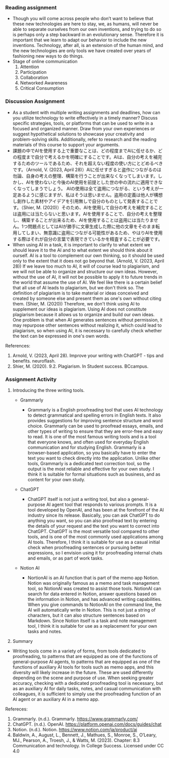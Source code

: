 ### Reading assignment
- Though you will come across people who don’t want to believe that these new technologies are here to stay, we, as humans, will never be able to separate ourselves from our own inventions, and trying to do so is perhaps only a step backward in an evolutionary sense. Therefore it is important that we learn to adapt our behavior to include the new inventions. Technology, after all, is an extension of the human mind, and the new technologies are only tools we have created over years of fashioning new ways to do things.
- Stage of online communication
  1. Attention
  2. Participation
  3. Collaboration
  4. Networked Awareness
  5. Critical Consumption

### Discussion Assignment
- As a student with multiple writing assignments and deadlines, how can you utilize technology to write effectively in a timely manner? Discuss specific strategies, tools, or platforms that can be used to write in a focused and organized manner. Draw from your own experiences or suggest hypothetical solutions to showcase your creativity and problem-solving skills. Additionally, refer to research and the reading materials of this course to support your arguments. 
- 課題の中でAIを使用する上で重要なことは、どの程度までAIに任せるか、どの程度まで自分で考えるかを明確にすることです。AIは、自分の考えを補完するためのツールであるため、それを超えない程度の使い方にとどめるべきです。（Arnold, V. (2023, April 28)）AIに任せすぎると盗作につながるのは勿論、自身の考えの整理、構築を行うことが出来なくなってしまいます。しかし、AIを使わないと今後のAI使用を前提とした世の中の流れに適用できなくなってしまうでしょう。
AIの使用は全て盗用につながる、という考えが一定あるように感じますが、私はそうは思いません。盗用の定義は他人が構想し創作した素材やアイデアを引用無しで自分のものとして発表することです。（Shier, M. (2020)）そのため、AIを使用して自分の考えを補完することは盗用には当たらないと思います。AIを使用することで、自分の考えを整理し、構築することが出来るため、AIを使用することは盗用には当たりません。1つ問題点としてはAIが勝手に文章生成した際に他の文章をそのまま転用してしまい、無意識に盗用につながる可能性があるため、やはりAIを使用する際はそれが自分の言葉で表現できているかを精査することが必要です。
- When using AI in a task, it is important to clarify to what extent we should leave it to the AI ​​and to what extent we should think about it ourself. AI is a tool to complement our own thinking, so it should be used only to the extent that it does not go beyond that. (Arnold, V. (2023, April 28)) If we leave too much to AI, it will of course lead to plagiarism, and we will not be able to organize and structure our own ideas. However, without the use of AI, it will not be possible to apply it to future trends in the world that assume the use of AI.
We feel like there is a certain belief that all use of AI leads to plagiarism, but we don't think so. The definition of plagiarism is to take material or ideas conceived and created by someone else and present them as one's own without citing them. (Shier, M. (2020)) Therefore, we don't think using AI to supplement our ideas is plagiarism. Using AI does not constitute plagiarism because it allows us to organize and build our own ideas. One problem is that when AI generates sentences without permission, it may repurpose other sentences without realizing it, which could lead to plagiarism, so when using AI, it is necessary to carefully check whether the text can be expressed in one's own words.

References:
1. Arnold, V. (2023, April 28). Improve your writing with ChatGPT - tips and benefits. neuroflash. 
2. Shier, M. (2020). 9.2. Plagiarism. In Student success. BCcampus. 

### Assignment Activity

1. Introducing the three writing tools.
    - Grammarly
      - Grammarly is a English proofreading tool that uses AI technology to detect grammatical and spelling errors in English texts.
       It also provides suggestions for improving sentence structure and word choice. 
       Grammarly can be used to proofread essays, emails, and other types of writing to ensure that they are error-free and easy to read.
       It is one of the most famous writing tools and is a tool that everyone knows, and often used for everyday English communication and for studying English.
       Grammarly is a browser-based application, so you basically have to enter the text you want to check directly into the application. 
       Unlike other tools, Grammarly is a dedicated text correction tool, so the output is the most reliable and effective for your own study. 
       I think it is suitable for formal situations such as business, and as content for your own study.
    - ChatGPT
      - ChatGPT itself is not just a writing tool, but also a general-purpose AI agent tool that responds to various prompts.
       It is a tool developed by OpenAI, and has been at the forefront of the AI industry since its release.
       Basically, you can ask ChatGPT to do anything you want, so you can also proofread text by entering the details of your request and the text you want to correct into ChatGPT.
       ChatGPT is the most versatile tool compared to other tools, and is one of the most commonly used applications among AI tools. 
       Therefore, I think it is suitable for use as a casual initial check when proofreading sentences or pursuing better expressions, so I envision using it for proofreading internal chats and emails, or as part of work tasks.

    - Notion AI
      - NortionAI is an AI function that is part of the memo app Notion. 
      Notion was originally famous as a memo and task management tool, so NotionAI was created to assist those tools.
      NotionAI can search for data entered in Notion, answer questions based on the information in Notion, and has advanced writing capabilities.
      When you give commands to NotionAI on the command line, the AI will automatically write in Notion. 
      This is not just a string of characters, but it can also structure sentences based on Markdown. 
      Since Notion itself is a task and note management tool, I think it is suitable for use as a replacement for your own tasks and notes.

2. Summary
- Writing tools come in a variety of forms, from tools dedicated to proofreading, to patterns that are equipped as one of the functions of general-purpose AI agents, to patterns that are equipped as one of the functions of auxiliary AI tools for tools such as memo apps, and this diversity will likely increase in the future. 
  These are used differently depending on the scene and purpose of use. 
  When seeking greater accuracy, checking with a dedicated proofreading tool is necessary, but as an auxiliary AI for daily tasks, notes, and casual communication with colleagues, it is sufficient to simply use the proofreading function of an AI agent or an auxiliary AI in a memo app.

Refereces:
1. Grammarly. (n.d.). Grammarly. https://www.grammarly.com/
2. ChatGPT. (n.d.). OpenAI. https://platform.openai.com/docs/guides/chat
3. Notion. (n.d.). Notion. https://www.notion.com/ja/product/ai
4. Baldwin, A., August, L., Bennett, J., Mathues, S., Monroe, S., O’Leary, MJ., Pearson, A., Troesh, J., & Watts, M. (2023). Chapter: 8.3 Communication and technology. In College Success. Licensed under CC 4.0